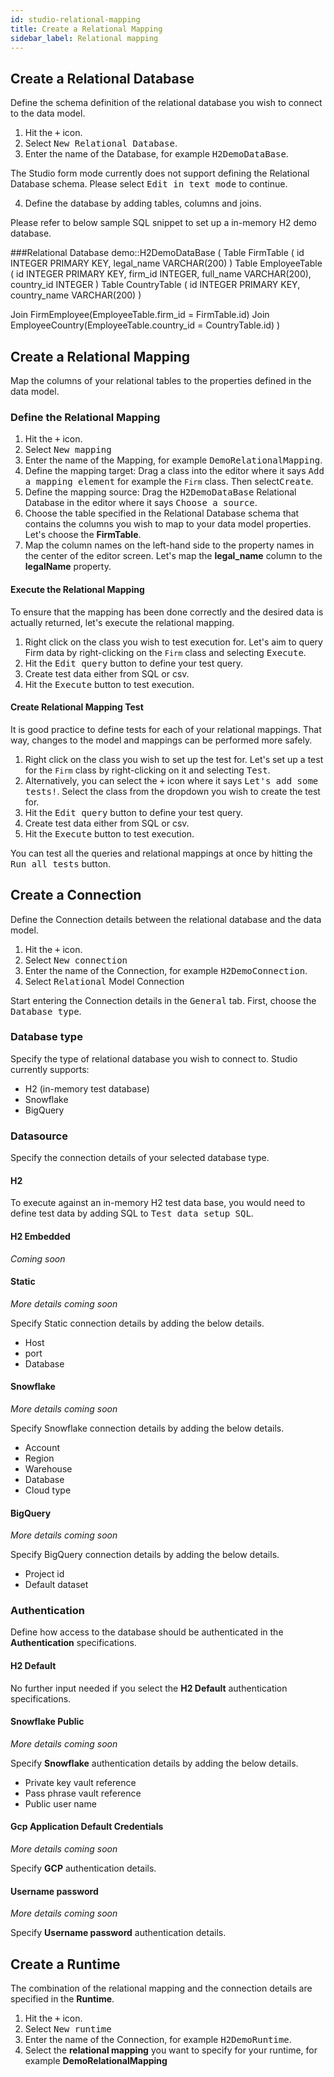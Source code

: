 ```yaml
---
id: studio-relational-mapping
title: Create a Relational Mapping
sidebar_label: Relational mapping
---
```


## Create a Relational Database

Define the schema definition of the relational database you wish to connect to the data model.

1. Hit the <kbd>+</kbd> icon.
2. Select <kbd>New Relational Database</kbd>.
3. Enter the name of the Database, for example <kbd>H2DemoDataBase</kbd>.

The Studio form mode currently does not support defining the Relational Database schema. Please select <kbd>Edit in text mode</kbd> to continue.

4. Define the database by adding tables, columns and joins.

Please refer to below sample SQL snippet to set up a in-memory H2 demo database.

###Relational
Database demo::H2DemoDataBase
(
Table FirmTable
(
id INTEGER PRIMARY KEY,
legal_name VARCHAR(200)
)
Table EmployeeTable
(
id INTEGER PRIMARY KEY,
firm_id INTEGER,
full_name VARCHAR(200),
country_id INTEGER
)
Table CountryTable
(
id INTEGER PRIMARY KEY,
country_name VARCHAR(200)
)

Join FirmEmployee(EmployeeTable.firm_id = FirmTable.id)
Join EmployeeCountry(EmployeeTable.country_id = CountryTable.id)
)

## Create a Relational Mapping

Map the columns of your relational tables to the properties defined in the data model.

### Define the Relational Mapping

1. Hit the <kbd>+</kbd> icon.
2. Select <kbd>New mapping</kbd>
3. Enter the name of the Mapping, for example <kbd>DemoRelationalMapping</kbd>.
4. Define the mapping target: Drag a class into the editor where it says <kbd>Add a mapping element</kbd> for example the `Firm` class. Then select<kbd>Create</kbd>.
5. Define the mapping source: Drag the <kbd>H2DemoDataBase</kbd> Relational Database in the editor where it says <kbd>Choose a source</kbd>.
6. Choose the table specified in the Relational Database schema that contains the columns you wish to map to your data model properties. Let's choose the **FirmTable**.
7. Map the column names on the left-hand side to the property names in the center of the editor screen. Let's map the **legal_name** column to the **legalName** property.

#### Execute the Relational Mapping

To ensure that the mapping has been done correctly and the desired data is actually returned, let's execute the relational mapping.

1. Right click on the class you wish to test execution for. Let's aim to query Firm data by right-clicking on the `Firm` class and selecting <kbd>Execute</kbd>.
2. Hit the <kbd>Edit query</kbd> button to define your test query.
3. Create test data either from SQL or csv.
4. Hit the <kbd>Execute</kbd> button to test execution.

#### Create Relational Mapping Test

It is good practice to define tests for each of your relational mappings. That way, changes to the model and mappings can be performed more safely.

1. Right click on the class you wish to set up the test for. Let's set up a test for the `Firm` class by right-clicking on it and selecting <kbd>Test</kbd>.
2. Alternatively, you can select the <kbd>+</kbd> icon where it says <kbd>Let's add some tests!</kbd>. Select the class from the dropdown you wish to create the test for.
3. Hit the <kbd>Edit query</kbd> button to define your test query.
4. Create test data either from SQL or csv.
5. Hit the <kbd>Execute</kbd> button to test execution.

You can test all the queries and relational mappings at once by hitting the <kbd>Run all tests</kbd> button.

## Create a Connection

Define the Connection details between the relational database and the data model.

1. Hit the <kbd>+</kbd> icon.
2. Select <kbd>New connection</kbd>
3. Enter the name of the Connection, for example <kbd>H2DemoConnection</kbd>.
4. Select <kbd>Relational</kbd> Model Connection

Start entering the Connection details in the <kbd>General</kbd> tab. First, choose the <kbd>Database type</kbd>.

### Database type

Specify the type of relational database you wish to connect to. Studio currently supports:

- H2 (in-memory test database)
- Snowflake
- BigQuery

### Datasource

Specify the connection details of your selected database type.

#### H2

To execute against an in-memory H2 test data base, you would need to define test data by adding SQL to <kbd>Test data setup SQL</kbd>.

#### H2 Embedded

_Coming soon_

#### Static

_More details coming soon_

Specify Static connection details by adding the below details.

- Host
- port
- Database

#### Snowflake

_More details coming soon_

Specify Snowflake connection details by adding the below details.

- Account
- Region
- Warehouse
- Database
- Cloud type

#### BigQuery

_More details coming soon_

Specify BigQuery connection details by adding the below details.

- Project id
- Default dataset

### Authentication

Define how access to the database should be authenticated in the **Authentication** specifications.

#### H2 Default

No further input needed if you select the **H2 Default** authentication specifications.

#### Snowflake Public

_More details coming soon_

Specify **Snowflake** authentication details by adding the below details.

- Private key vault reference
- Pass phrase vault reference
- Public user name

#### Gcp Application Default Credentials

_More details coming soon_

Specify **GCP** authentication details.

#### Username password

_More details coming soon_

Specify **Username password** authentication details.


## Create a Runtime

The combination of the relational mapping and the connection details are specified in the **Runtime**.

1. Hit the <kbd>+</kbd> icon.
2. Select <kbd>New runtime</kbd>
3. Enter the name of the Connection, for example <kbd>H2DemoRuntime</kbd>.
4. Select the **relational mapping** you want to specify for your runtime, for example **DemoRelationalMapping**
